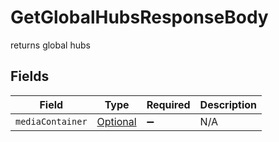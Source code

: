 # GetGlobalHubsResponseBody

returns global hubs


## Fields

| Field                                                                                           | Type                                                                                            | Required                                                                                        | Description                                                                                     |
| ----------------------------------------------------------------------------------------------- | ----------------------------------------------------------------------------------------------- | ----------------------------------------------------------------------------------------------- | ----------------------------------------------------------------------------------------------- |
| `mediaContainer`                                                                                | [Optional<GetGlobalHubsMediaContainer>](../../models/operations/GetGlobalHubsMediaContainer.md) | :heavy_minus_sign:                                                                              | N/A                                                                                             |